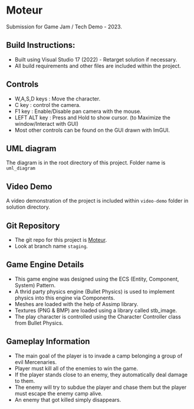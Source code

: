 # Moteur

Submission for Game Jam / Tech Demo - 2023.

## Build Instructions:
- Built using Visual Studio 17 (2022) - Retarget solution if necessary.
- All build requirements and other files are included within the project.

## Controls
- W,A,S,D keys : Move the character.
- C key : control the camera.
- F1 key : Enable/Disable pan camera with the mouse.
- LEFT ALT key : Press and Hold to show cursor. (to Maximize the window/Interact with GUI)
- Most other controls can be found on the GUI drawn with ImGUI.

## UML diagram
The diagram is in the root directory of this project. Folder name is `uml_diagram`

## Video Demo
A video demonstration of the project is included within `video-demo` folder in solution directory.

## Git Repository
- The git repo for this project is [Moteur](https://github.com/M3rl3/Moteur).
- Look at branch name `staging`.

## Game Engine Details
- This game engine was designed using the ECS (Entity, Component, System) Pattern.
- A thrid party physics engine (Bullet Physics) is used to implement physics into this engine via Components.
- Meshes are loaded with the help of Assimp library.
- Textures (PNG & BMP) are loaded using a library called stb_image.
- The play character is controlled using the Character Controller class from Bullet Physics.

## Gameplay Information
- The main goal of the player is to invade a camp belonging a group of evil Mercenaries.
- Player must kill all of the enemies to win the game.
- If the player stands close to an enemy, they automatically deal damage to them.
- The enemy will try to subdue the player and chase them but the player must escape the enemy camp alive.
- An enemy that got killed simply disappears.